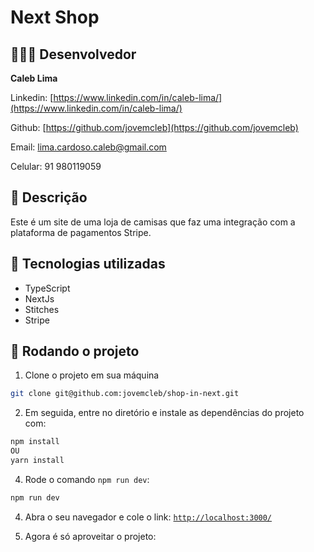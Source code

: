 # Next Shop

## 👨🏽‍💻 Desenvolvedor

**Caleb Lima**

Linkedin: [https://www.linkedin.com/in/caleb-lima/](https://www.linkedin.com/in/caleb-lima/)

Github: [https://github.com/jovemcleb](https://github.com/jovemcleb)

Email: lima.cardoso.caleb@gmail.com

Celular: 91 980119059

## **📝** Descrição
Este é um site de uma loja de camisas que faz uma integração com a plataforma de pagamentos Stripe. 

## **🔧 Tecnologias utilizadas**

- TypeScript
- NextJs
- Stitches
- Stripe

## **🚀 Rodando o projeto**

1. Clone o projeto em sua máquina

```bash
git clone git@github.com:jovemcleb/shop-in-next.git
```

2. Em seguida, entre no diretório e instale as dependências do projeto com:

```bash
npm install
OU
yarn install
```

4. Rode o comando `npm run dev`:

```bash
npm run dev
```

4. Abra o seu navegador e cole o link: [`http://localhost:3000/`](http://localhost:3000/) 

5. Agora é só aproveitar o projeto:



